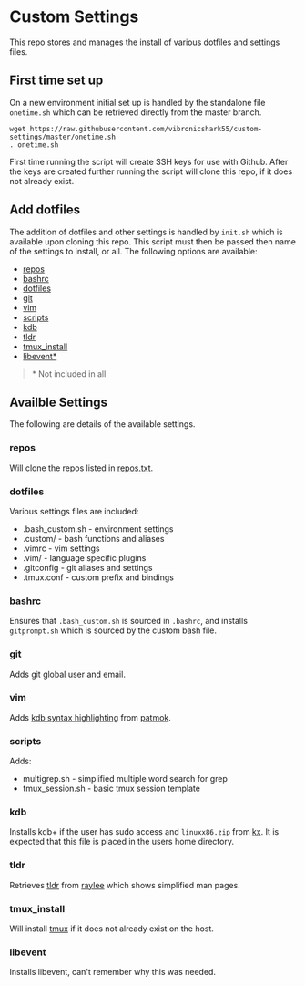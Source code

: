 # Custom Settings

This repo stores and manages the install of various dotfiles and settings files.

## First time set up

On a new environment initial set up is handled by the standalone file
`onetime.sh` which can be retrieved directly from the master branch.

```
wget https://raw.githubusercontent.com/vibronicshark55/custom-settings/master/onetime.sh
. onetime.sh
```

First time running the script will create SSH keys for use with Github. After
the keys are created further running the script will clone this repo, if it
does not already exist.

## Add dotfiles

The addition of dotfiles and other settings is handled by `init.sh` which is
available upon cloning this repo. This script must then be passed then name of
the settings to install, or all. The following options are available:

- [repos](#repos)
- [bashrc](#bashrc)
- [dotfiles](#dotfiles)
- [git](#git)
- [vim](#vim)
- [scripts](#scripts)
- [kdb](#kdb)
- [tldr](#tldr)
- [tmux_install](#tmux_install)
- [libevent\*](#libevent)

> \* Not included in all

## Availble Settings

The following are details of the available settings.

### repos

Will clone the repos listed in [repos.txt](https://github.com/vibronicshark55/custom-settings/blob/master/repos.txt).

### dotfiles

Various settings files are included:

- .bash_custom.sh - environment settings
- .custom/ - bash functions and aliases
- .vimrc - vim settings
- .vim/ - language specific plugins
- .gitconfig - git aliases and settings
- .tmux.conf - custom prefix and bindings

### bashrc

Ensures that `.bash_custom.sh` is sourced in `.bashrc`, and installs
`gitprompt.sh` which is sourced by the custom bash file.

### git

Adds git global user and email.

### vim

Adds [kdb syntax highlighting](https://github.com/patmok/qvim) from
[patmok](https://github.com/patmok). 

### scripts

Adds:
- multigrep.sh - simplified multiple word search for grep
- tmux_session.sh - basic tmux session template

### kdb

Installs kdb+ if the user has sudo access and `linuxx86.zip` from
[kx](https://kx.com/download/). It is expected that this file is
placed in the users home directory.

### tldr

Retrieves [tldr](https://github.com/raylee/tldr) from
[raylee](https://github.com/raylee) which shows simplified man pages.

### tmux_install

Will install [tmux](https://github.com/tmux/tmux) if it does not already
exist on the host.

### libevent

Installs libevent, can't remember why this was needed.
